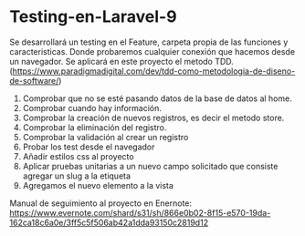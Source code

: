 # Testing-en-Laravel-9
Se desarrollará un testing en el Feature, carpeta propia de las funciones y caracteristicas.  Donde probaremos cualquier conexión que hacemos desde un navegador. Se aplicará en este proyecto el metodo TDD. (https://www.paradigmadigital.com/dev/tdd-como-metodologia-de-diseno-de-software/)

1. Comprobar que no se esté pasando datos de la base de datos al home.
2. Comprobar cuando hay información.
3. Comprobar la creación de nuevos registros, es decir el metodo store.
4. Comprobar la eliminación del registro.
5. Comprobar la validación al crear un registro
6. Probar los test desde el navegador
7. Añadir estilos css al proyecto
8. Aplicar pruebas unitarias a un nuevo campo solicitado que consiste agregar un slug a la etiqueta
9. Agregamos el nuevo elemento a la vista


Manual de seguimiento al proyecto en Enernote: https://www.evernote.com/shard/s31/sh/866e0b02-8f15-e570-19da-162ca18c6a0e/3ff5c5f506ab42a1dda93150c2819d12
